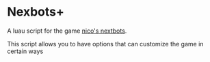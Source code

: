 # Nexbots+

A luau script for the game [nico's nextbots](https://www.roblox.com/games/10118559731/nicos-nextbots). 

This script allows you to have options that can customize the game in certain ways
